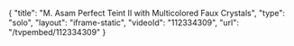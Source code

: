 {
    "title": "M. Asam Perfect Teint II with Multicolored Faux Crystals",
    "type": "solo",
    "layout": "iframe-static",
    "videoId": "112334309",
    "url": "\/tvpembed\/112334309"
}